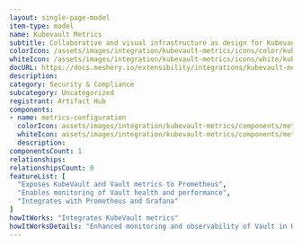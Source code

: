```yaml
---
layout: single-page-model
item-type: model
name: Kubevault Metrics
subtitle: Collaborative and visual infrastructure as design for Kubevault Metrics
colorIcon: /assets/images/integration/kubevault-metrics/icons/color/kubevault-metrics-color.svg
whiteIcon: /assets/images/integration/kubevault-metrics/icons/white/kubevault-metrics-white.svg
docURL: https://docs.meshery.io/extensibility/integrations/kubevault-metrics
description: 
category: Security & Compliance
subcategory: Uncategorized
registrant: Artifact Hub
components: 
- name: metrics-configuration
  colorIcon: assets/images/integration/kubevault-metrics/components/metrics-configuration/icons/color/metrics-configuration-color.svg
  whiteIcon: assets/images/integration/kubevault-metrics/components/metrics-configuration/icons/white/metrics-configuration-white.svg
  description: 
componentsCount: 1
relationships: 
relationshipsCount: 0
featureList: [
  "Exposes KubeVault and Vault metrics to Prometheus",
  "Enables monitoring of Vault health and performance",
  "Integrates with Prometheus and Grafana"
]
howItWorks: "Integrates KubeVault metrics"
howItWorksDetails: "Enhanced monitoring and observability of Vault in Kubernetes"
---
```

